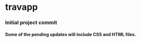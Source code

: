 # travapp
### Initial project commit
#### Some of the pending updates will include CSS and HTML files.
